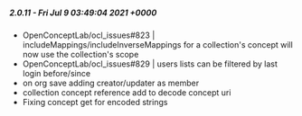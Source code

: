 ##### 2.0.11 - Fri Jul 9 03:49:04 2021 +0000
- OpenConceptLab/ocl_issues#823 | includeMappings/includeInverseMappings for a collection's concept will now use the collection's scope
- OpenConceptLab/ocl_issues#829 | users lists can be filtered by last login before/since
- on org save adding creator/updater as member
- collection concept reference add to decode concept uri
- Fixing concept get for encoded strings

